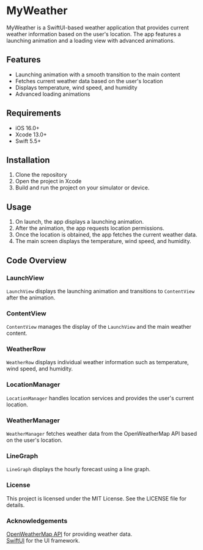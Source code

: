 # MyWeather

MyWeather is a SwiftUI-based weather application that provides current weather information based on the user's location. The app features a launching animation and a loading view with advanced animations.

## Features

- Launching animation with a smooth transition to the main content
- Fetches current weather data based on the user's location
- Displays temperature, wind speed, and humidity
- Advanced loading animations

## Requirements

- iOS 16.0+
- Xcode 13.0+
- Swift 5.5+

## Installation

1. Clone the repository
2. Open the project in Xcode
3. Build and run the project on your simulator or device.

## Usage

1. On launch, the app displays a launching animation.
2. After the animation, the app requests location permissions.
3. Once the location is obtained, the app fetches the current weather data.
4. The main screen displays the temperature, wind speed, and humidity.

## Code Overview

### LaunchView

`LaunchView` displays the launching animation and transitions to `ContentView` after the animation.

### ContentView
`ContentView` manages the display of the `LaunchView` and the main weather content.

### WeatherRow
`WeatherRow` displays individual weather information such as temperature, wind speed, and humidity.

### LocationManager
`LocationManager` handles location services and provides the user's current location.

### WeatherManager
`WeatherManager` fetches weather data from the OpenWeatherMap API based on the user's location.

### LineGraph
`LineGraph` displays the hourly forecast using a line graph.

### License
This project is licensed under the MIT License. See the LICENSE file for details.

### Acknowledgements
[OpenWeatherMap API](https://openweathermap.org/api) for providing weather data.  
[SwiftUI](https://developer.apple.com/xcode/swiftui/) for the UI framework.


